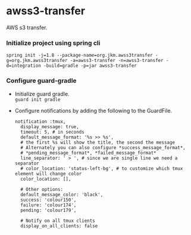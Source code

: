 # awss3-transfer
AWS s3 transfer.

### Initialize project using spring cli
`spring init -j=1.8 --package-name=org.jkm.awss3transfer -g=org.jkm.awss3transfer -a=awss3-transfer -n=awss3-transfer -d=integration -build=gradle -p=jar awss3-transfer`

### Configure guard-gradle
* Initialize guard gradle.  
`guard init gradle`
* Configure notifications by adding the following to the GuardFile.  
 
	```
	notification :tmux,
	  display_message: true,
	  timeout: 5, # in seconds
	  default_message_format: '%s >> %s',
	  # the first %s will show the title, the second the message
	  # Alternately you can also configure *success_message_format*,
	  # *pending_message_format*, *failed_message_format*
	  line_separator: ' > ', # since we are single line we need a separator
	  # color_location: 'status-left-bg', # to customize which tmux element will change color
	  color_location: [],
	
	  # Other options:
	  default_message_color: 'black',
	  success: 'colour150',
	  failure: 'colour174',
	  pending: 'colour179',
	
	  # Notify on all tmux clients
	  display_on_all_clients: false 
	```
